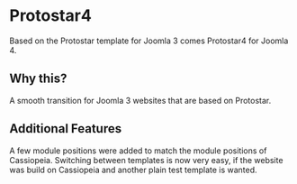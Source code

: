 # Protostar4
Based on the Protostar template for Joomla 3 comes Protostar4 for Joomla 4.

## Why this?
A smooth transition for Joomla 3 websites that are based on Protostar.

## Additional Features
A few module positions were added to match the module positions of Cassiopeia.
Switching between templates is now very easy, if the website was build on Cassiopeia and another plain test template is wanted.

